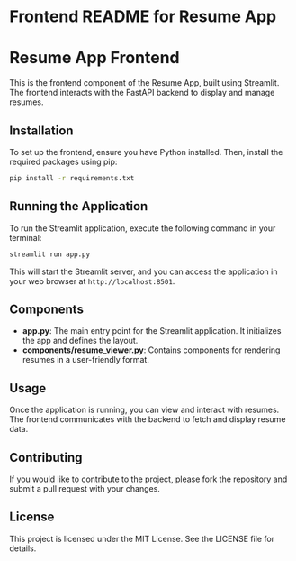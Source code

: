 # Frontend README for Resume App

# Resume App Frontend

This is the frontend component of the Resume App, built using Streamlit. The frontend interacts with the FastAPI backend to display and manage resumes.

## Installation

To set up the frontend, ensure you have Python installed. Then, install the required packages using pip:

```bash
pip install -r requirements.txt
```

## Running the Application

To run the Streamlit application, execute the following command in your terminal:

```bash
streamlit run app.py
```

This will start the Streamlit server, and you can access the application in your web browser at `http://localhost:8501`.

## Components

- **app.py**: The main entry point for the Streamlit application. It initializes the app and defines the layout.
- **components/resume_viewer.py**: Contains components for rendering resumes in a user-friendly format.

## Usage

Once the application is running, you can view and interact with resumes. The frontend communicates with the backend to fetch and display resume data.

## Contributing

If you would like to contribute to the project, please fork the repository and submit a pull request with your changes.

## License

This project is licensed under the MIT License. See the LICENSE file for details.